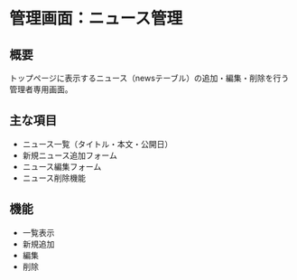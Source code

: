 # 管理画面：ニュース管理

## 概要
トップページに表示するニュース（newsテーブル）の追加・編集・削除を行う管理者専用画面。

## 主な項目
- ニュース一覧（タイトル・本文・公開日）
- 新規ニュース追加フォーム
- ニュース編集フォーム
- ニュース削除機能

## 機能
- 一覧表示
- 新規追加
- 編集
- 削除
